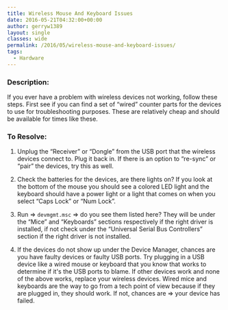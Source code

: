 ```yaml
---
title: Wireless Mouse And Keyboard Issues
date: 2016-05-21T04:32:00+00:00
author: gerryw1389
layout: single
classes: wide
permalink: /2016/05/wireless-mouse-and-keyboard-issues/
tags:
  - Hardware
---
```

<!--more-->

### Description:

If you ever have a problem with wireless devices not working, follow these steps. First see if you can find a set of &#8220;wired&#8221; counter parts for the devices to use for troubleshooting purposes. These are relatively cheap and should be available for times like these.

### To Resolve:

1. Unplug the &#8220;Receiver&#8221; or &#8220;Dongle&#8221; from the USB port that the wireless devices connect to. Plug it back in. If there is an option to &#8220;re-sync&#8221; or &#8220;pair&#8221; the devices, try this as well.

2. Check the batteries for the devices, are there lights on? If you look at the bottom of the mouse you should see a colored LED light and the keyboard should have a power light or a light that comes on when you select &#8220;Caps Lock&#8221; or &#8220;Num Lock&#8221;.

3. Run => `devmgmt.msc` => do you see them listed here? They will be under the &#8220;Mice&#8221; and &#8220;Keyboards&#8221; sections respectively if the right driver is installed, if not check under the &#8220;Universal Serial Bus Controllers&#8221; section if the right driver is not installed.

4. If the devices do not show up under the Device Manager, chances are you have faulty devices or faulty USB ports. Try plugging in a USB device like a wired mouse or keyboard that you know that works to determine if it's the USB ports to blame. If other devices work and none of the above works, replace your wireless devices. Wired mice and keyboards are the way to go from a tech point of view because if they are plugged in, they should work. If not, chances are => your device has failed.